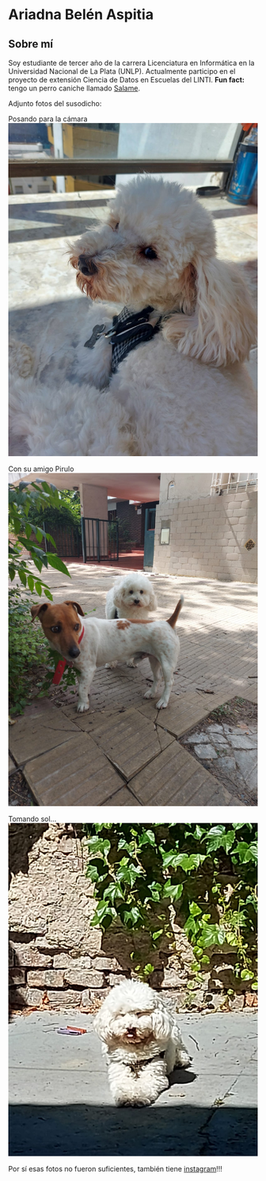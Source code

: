 # Ariadna Belén Aspitia

## Sobre mí

Soy estudiante de tercer año de la carrera Licenciatura en Informática en la Universidad Nacional de La Plata (UNLP). Actualmente participo en el proyecto de extensión Ciencia de Datos en Escuelas del LINTI. **Fun fact:** tengo un perro caniche llamado [Salame](https://d2r9epyceweg5n.cloudfront.net/stores/001/170/541/products/2-grueso1-1d0373df8a01d9bda516172362452206-480-0.jpg).

Adjunto fotos del susodicho:

Posando para la cámara
![Foto1](./salamito1.jfif)

Con su amigo Pirulo
![Foto2](./salamito2.jfif)

Tomando sol...
![Foto3](./salamito3.jfif)

Por sí esas fotos no fueron suficientes, también tiene [instagram](https://www.instagram.com/salamelp/)!!!


